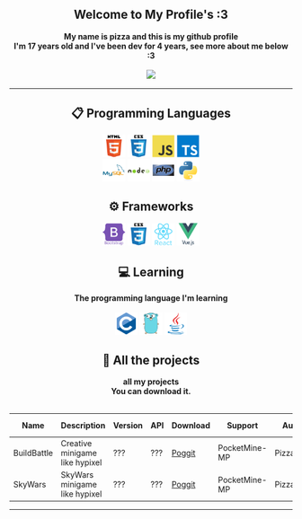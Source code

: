 <h2 align="center"><b>Welcome to My Profile's :3</b></h2>
<div align="center"><b>My name is pizza and this is my github profile</b><br><b>I'm 17 years old and I've been dev  for 4 years, see more about me below :3</b></div><br>
<a><div align="center"><img src="https://lanyard.cnrad.dev/api/864830171635122198"></div></a>
<hr>
<h2 align="center"><b> 📋 Programming Languages </b></h2>
<div align="center">
  <img src="https://raw.githubusercontent.com/devicons/devicon/master/icons/html5/html5-original-wordmark.svg" alt="html5" width="40" height="40"/>
  <img src="https://raw.githubusercontent.com/devicons/devicon/master/icons/css3/css3-original-wordmark.svg" alt="css3" width="40" height="40"/>
  <img src="https://raw.githubusercontent.com/devicons/devicon/master/icons/javascript/javascript-original.svg" alt="javascript" width="40" height="40"/>
  <img src="https://raw.githubusercontent.com/devicons/devicon/master/icons/typescript/typescript-original.svg" alt="typescript" width="40" height="40"/>
  <br>
  
  <img src="https://raw.githubusercontent.com/devicons/devicon/master/icons/mysql/mysql-original-wordmark.svg" alt="mysql" width="40" height="40"/>
  <img src="https://raw.githubusercontent.com/devicons/devicon/master/icons/nodejs/nodejs-original-wordmark.svg" alt="nodejs" width="40" height="40"/>
  <img src="https://raw.githubusercontent.com/devicons/devicon/master/icons/php/php-original.svg" alt="php" width="40" height="40"/>
  <img src="https://raw.githubusercontent.com/devicons/devicon/master/icons/python/python-original.svg" alt="python" width="40" height="40"/>
</div>
<h2 align="center"><b> ⚙️ Frameworks </b></h2>
<div align="center">
  <img src="https://raw.githubusercontent.com/devicons/devicon/master/icons/bootstrap/bootstrap-plain-wordmark.svg" alt="bootstrap" width="40" height="40"/>
  <img src="https://raw.githubusercontent.com/devicons/devicon/master/icons/css3/css3-original-wordmark.svg" alt="css3" width="40" height="40"/>
  <img src="https://raw.githubusercontent.com/devicons/devicon/master/icons/react/react-original-wordmark.svg" alt="react" width="40" height="40"/>
  <img src="https://raw.githubusercontent.com/devicons/devicon/master/icons/vuejs/vuejs-original-wordmark.svg" alt="vuejs" width="40" height="40"/>
</div>
<h2 align="center"><b> 💻 Learning </b></h2>
<div align="center"><b>The programming language I'm learning</b></div><br>
<div align="center">
  <img src="https://raw.githubusercontent.com/devicons/devicon/master/icons/c/c-original.svg" alt="c" width="40" height="40"/>
  <img src="https://raw.githubusercontent.com/devicons/devicon/master/icons/go/go-original.svg" alt="go" width="40" height="40"/>
  <img src="https://raw.githubusercontent.com/devicons/devicon/master/icons/java/java-original.svg" alt="java" width="40" height="40"/>
</div>
<h2 align="center"><b> 📜 All the projects </b></h2>
<div align="center"><b>all my projects</b><br><b>You can download it.</b></div><br>
<div align="center">

| Name | Description | Version | API | Download | Support | Authors | Release Date |
| --- | --- | --- | --- | --- | --- | --- | --- |
| BuildBattle | Creative minigame like hypixel | ??? | ??? | [Poggit](https://poggit.pmmp.io/) | PocketMine-MP | Pizza3909G | --/--/-- |
| SkyWars | SkyWars minigame like hypixel | ??? | ??? | [Poggit](https://poggit.pmmp.io/) | PocketMine-MP | Pizza3909G | --/--/-- |

</div>
<hr>

